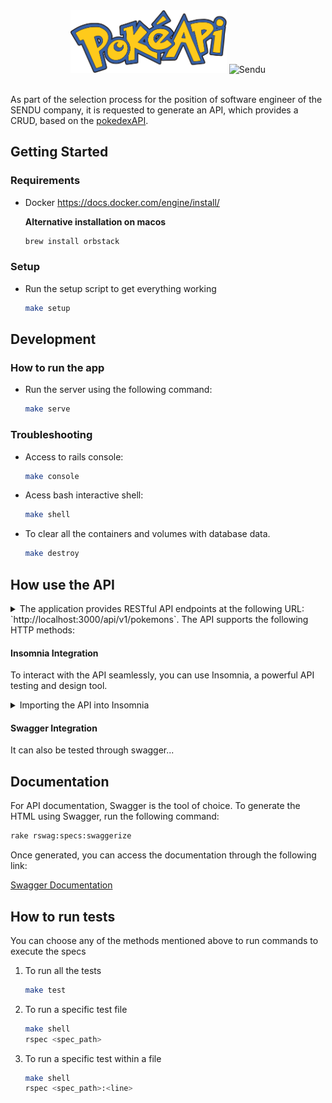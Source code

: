 <div align="center">
    <img height="100" src="https://raw.githubusercontent.com/PokeAPI/media/master/logo/pokeapi.svg?sanitize=true" alt="PokeAPI">
    <img height="30" src="https://sendu.cl/wp-content/uploads/2023/05/Logo-Sendu-1-2048x562-1.png" alt="Sendu"><br /><br />
    
</div>

As part of the selection process for the position of software engineer of the SENDU company, it is requested to generate an API, which provides a CRUD, based on the [pokedexAPI](https://pokeapi.co/docs/v2#info).

## Getting Started

### Requirements

- Docker
  https://docs.docker.com/engine/install/

  **Alternative installation on macos**

  ```bash
  brew install orbstack
  ```

### Setup

- Run the setup script to get everything working

  ```bash
  make setup
  ```

## Development

### How to run the app

- Run the server using the following command:

  ```bash
  make serve
  ```

### Troubleshooting

- Access to rails console:

  ```bash
  make console
  ```

- Acess bash interactive shell:

  ```bash
  make shell
  ```

- To clear all the containers and volumes with database data.

  ```bash
  make destroy
  ```

## How use the API

<details>
  <summary>The application provides RESTful API endpoints at the following URL: `http://localhost:3000/api/v1/pokemons`. The API supports the following HTTP methods:</summary>
  
  - **POST**: Create a new Pokemon
  - **PUT**: Update an existing Pokemon
  - **DELETE**: Delete a Pokemon
  - **GET (Index)**: Retrieve a list of all Pokemons
  - **GET (Show)**: Retrieve details of a specific Pokemon  
</details>

#### Insomnia Integration

To interact with the API seamlessly, you can use Insomnia, a powerful API testing and design tool.

<details>
  <summary>Importing the API into Insomnia</summary>
  
  1. Open Insomnia and create a new workspace or open an existing one.
  2. Click on the '+' icon to create a new request.
  3. From the top menu, choose "Import"
  4. In the popup window, select "From File."
  5. Locate and choose the Insomnia_2023-11-09.json file in your repository.
  6. Click "Import" to load the project configuration into Insomnia.
  
</details>

#### Swagger Integration

It can also be tested through swagger...

## Documentation

For API documentation, Swagger is the tool of choice. To generate the HTML using Swagger, run the following command:

```bash
rake rswag:specs:swaggerize
```

Once generated, you can access the documentation through the following link:

[Swagger Documentation](http://localhost:3000/api-docs/index.html)

## How to run tests

You can choose any of the methods mentioned above to run commands to execute the specs

1. To run all the tests

   ```bash
   make test
   ```

2. To run a specific test file

   ```bash
   make shell
   rspec <spec_path>
   ```

3. To run a specific test within a file

   ```bash
   make shell
   rspec <spec_path>:<line>
   ```
